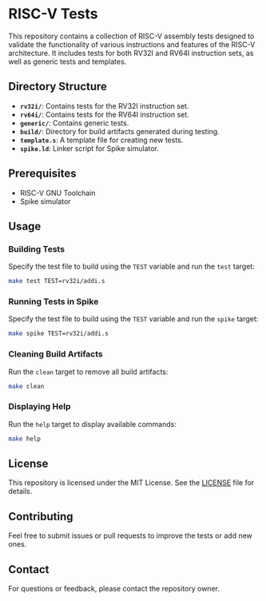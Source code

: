 # RISC-V Tests

This repository contains a collection of RISC-V assembly tests designed to validate the functionality of various instructions and features of the RISC-V architecture. It includes tests for both RV32I and RV64I instruction sets, as well as generic tests and templates.

## Directory Structure

- **`rv32i/`**: Contains tests for the RV32I instruction set.
- **`rv64i/`**: Contains tests for the RV64I instruction set.
- **`generic/`**: Contains generic tests.
- **`build/`**: Directory for build artifacts generated during testing.
- **`template.s`**: A template file for creating new tests.
- **`spike.ld`**: Linker script for Spike simulator.

## Prerequisites

- RISC-V GNU Toolchain
- Spike simulator

## Usage

### Building Tests
Specify the test file to build using the `TEST` variable and run the `test` target:
```bash
make test TEST=rv32i/addi.s
```

### Running Tests in Spike

Specify the test file to build using the `TEST` variable and run the `spike` target:
```bash
make spike TEST=rv32i/addi.s
```

### Cleaning Build Artifacts

Run the `clean` target to remove all build artifacts:
```bash
make clean
```

### Displaying Help

Run the `help` target to display available commands:
```bash
make help
```

## License

This repository is licensed under the MIT License. See the [LICENSE](LICENSE) file for details.

## Contributing

Feel free to submit issues or pull requests to improve the tests or add new ones.

## Contact

For questions or feedback, please contact the repository owner.
